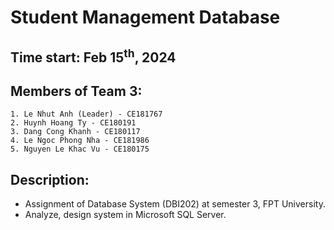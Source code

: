# Student Management Database
## Time start: Feb 15<sup>th</sup>, 2024

## Members of Team 3: 
	1. Le Nhut Anh (Leader) - CE181767
	2. Huynh Hoang Ty - CE180191
	3. Dang Cong Khanh - CE180117
	4. Le Ngoc Phong Nha - CE181986
	5. Nguyen Le Khac Vu - CE180175
	
	
## Description: 
- Assignment of Database System (DBI202) at semester 3, FPT University.
- Analyze, design system in Microsoft SQL Server.
